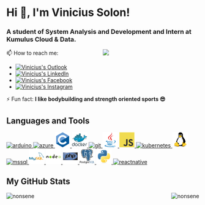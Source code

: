 # Hi 👋, I'm Vinicius Solon!
### A student of System Analysis and Development and Intern at Kumulus Cloud & Data.

<img align="right" src="https://media.giphy.com/media/povenlBAIz14s/giphy.gif" width=50%/>

📫 How to reach me: 
- [![Vinicius's Outlook](https://img.shields.io/badge/Microsoft_Outlook-0078D4?style=for-the-badge&logo=microsoft-outlook&logoColor=white&link=mailto:vinicius.solonsilva@hotmail.com)](mailto:vinicius.solonsilva@hotmail.com)
- [![Vinicius's LinkedIn](https://img.shields.io/badge/LinkedIn-0077B5?style=for-the-badge&logo=linkedin&logoColor=white)](https://linkedin.com/in/vinicius-solon-silva-978702174)
- [![Vinicius's Facebook](https://img.shields.io/badge/Facebook-1877F2?style=for-the-badge&logo=facebook&logoColor=white)](https://fb.com/vinicius.solonsilva)
- [![Vinicius's Instagram](https://img.shields.io/badge/Instagram-E4405F?style=for-the-badge&logo=instagram&logoColor=white)](https://instagram.com/vinicius.solon)

⚡ Fun fact: **I like bodybuilding and strength oriented sports 😎**





## Languages and Tools
<p align="left"> <a href="https://www.arduino.cc/" target="_blank"> <img src="https://cdn.worldvectorlogo.com/logos/arduino-1.svg" alt="arduino" width="40" height="40"/> </a> <a href="https://azure.microsoft.com/en-in/" target="_blank"> <img src="https://www.vectorlogo.zone/logos/microsoft_azure/microsoft_azure-icon.svg" alt="azure" width="40" height="40"/> </a> <a href="https://www.cprogramming.com/" target="_blank"> <img src="https://raw.githubusercontent.com/devicons/devicon/master/icons/c/c-original.svg" alt="c" width="40" height="40"/> </a> <a href="https://www.docker.com/" target="_blank"> <img src="https://raw.githubusercontent.com/devicons/devicon/master/icons/docker/docker-original-wordmark.svg" alt="docker" width="40" height="40"/> </a> <a href="https://git-scm.com/" target="_blank"> <img src="https://www.vectorlogo.zone/logos/git-scm/git-scm-icon.svg" alt="git" width="40" height="40"/> </a> <a href="https://www.java.com" target="_blank"> <img src="https://raw.githubusercontent.com/devicons/devicon/master/icons/java/java-original.svg" alt="java" width="40" height="40"/> </a> <a href="https://developer.mozilla.org/en-US/docs/Web/JavaScript" target="_blank"> <img src="https://raw.githubusercontent.com/devicons/devicon/master/icons/javascript/javascript-original.svg" alt="javascript" width="40" height="40"/> </a> <a href="https://kubernetes.io" target="_blank"> <img src="https://www.vectorlogo.zone/logos/kubernetes/kubernetes-icon.svg" alt="kubernetes" width="40" height="40"/> </a> <a href="https://www.linux.org/" target="_blank"> <img src="https://raw.githubusercontent.com/devicons/devicon/master/icons/linux/linux-original.svg" alt="linux" width="40" height="40"/> </a> <a href="https://www.microsoft.com/en-us/sql-server" target="_blank"> <img src="https://www.svgrepo.com/show/303229/microsoft-sql-server-logo.svg" alt="mssql" width="40" height="40"/> </a> <a href="https://www.mysql.com/" target="_blank"> <img src="https://raw.githubusercontent.com/devicons/devicon/master/icons/mysql/mysql-original-wordmark.svg" alt="mysql" width="40" height="40"/> </a> <a href="https://nodejs.org" target="_blank"> <img src="https://raw.githubusercontent.com/devicons/devicon/master/icons/nodejs/nodejs-original-wordmark.svg" alt="nodejs" width="40" height="40"/> </a> <a href="https://www.php.net" target="_blank"> <img src="https://raw.githubusercontent.com/devicons/devicon/master/icons/php/php-original.svg" alt="php" width="40" height="40"/> </a> <a href="https://www.postgresql.org" target="_blank"> <img src="https://raw.githubusercontent.com/devicons/devicon/master/icons/postgresql/postgresql-original-wordmark.svg" alt="postgresql" width="40" height="40"/> </a> <a href="https://www.python.org" target="_blank"> <img src="https://raw.githubusercontent.com/devicons/devicon/master/icons/python/python-original.svg" alt="python" width="40" height="40"/> </a> <a href="https://reactnative.dev/" target="_blank"> <img src="https://reactnative.dev/img/header_logo.svg" alt="reactnative" width="40" height="40"/> </a> </p>



## My GitHub Stats

<p align="center"><img align="left" src="https://github-readme-stats.vercel.app/api?username=vinicius-solon-silva&theme=blue-green&show_icons=true" alt="nonsene" /></p>
<p align="center"><img align="right" src="https://github-readme-stats.vercel.app/api/top-langs/?username=vinicius-solon-silva&theme=blue-green" alt="nonsene" /></p>

